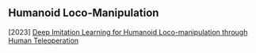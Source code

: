 ## Humanoid Loco-Manipulation

[2023] [Deep Imitation Learning for Humanoid Loco-manipulation through Human Teleoperation](https://arxiv.org/abs/2309.01952)